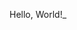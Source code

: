 Hello, World!_

<!-- # Cześć! 👋

Specjalizuję się w tworzeniu stron internetowych oraz jestem certyfikowanym testerem/audytorem dostępności cyfrowej (WCAG 2.1 i Section 508). Posiadam certyfikat DHS Trusted Tester wydany przez U.S. Department of Homeland Security. Obecnie staram się wyspecjalizować w kreatywnym frontendzie.
<br />
<br />
📬 usignak@gmail.com -->


<!-- Cześć,

🔗 linki do social media: https://usigna.github.io/links/

- Lubię kodować strony internetowe
- Znam HTML, CSS, Sass, JavaScript, WCAG 2.1
- Aktualnie pogłębiam wiedzę z UX i WordPressa
- Według testu 16personalities jestem INFJ
- Slajdy dotyczące dostępności: https://www.instagram.com/uwaga.kodowanko/ -->

<!-- Jeżeli chcesz porozmawiać (np. o dostępności) napisz na: uwagakodowanko@gmail.com -->

<!--
**usigna/usigna** is a ✨ _special_ ✨ repository because its `README.md` (this file) appears on your GitHub profile.

### Cześć!
Here are some ideas to get you started:

- 🔭 I’m currently working on ...
- 🌱 I’m currently learning ...
- 👯 I’m looking to collaborate on ...
- 🤔 I’m looking for help with ...
- 💬 Ask me about ...
- 📫 How to reach me: ...
- 😄 Pronouns: ...
- ⚡ Fun fact: ...
-->

